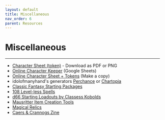 ```yaml
---
layout: default
title: Miscellaneous
nav_order: 6
parent: Resources
---
```


# Miscellaneous
---

- [Character Sheet (token)](https://docs.google.com/drawings/d/1_X9o8rzE5jFPQpP1yCz1sPikdm8naQ1gPkT-ATK2T0c) - Download as PDF or PNG
- [Online Character Keeper](https://docs.google.com/spreadsheets/d/1Ueq-v5XZ-mC1qFd81T0892RzRsr8WdgAG89M4ZXe5qM) (Google Sheets)
- [Online Character Sheet + Tokens](https://docs.google.com/presentation/d/1rYEUNE9_zsEUBut3a3UyRhRr8fy33s5fjX4Y7L6lvog) (Make a copy)
- idolofmanyhand's generators [Perchance](https://perchance.org/cairn-characters) or [Chartopia](http://d12dev.com/chart/32009)
- [Classic Fantasy Starting Packages](https://dreamingdragonslayer.itch.io/into-the-odd-classic-fantasy-starting-packages)
- [108 Level-less Spells](https://dreamingdragonslayer.itch.io/108-level-less-spells-d366)
- [d66 Starting Loadouts by Classess Kobolds](https://classless-kobolds.itch.io/d66-starting-loadouts-for-cairn)
- [Mausritter Item Creation Tools](https://mausritter.com/item-card-studio/)
- [Magical Relics](https://glassbirdgames.blogspot.com/2021/08/10-magical-relics-for-cairn.html)
- [Caers & Crannogs Zine](https://manarampmatt.itch.io/caers-crannogs-issue-1)
